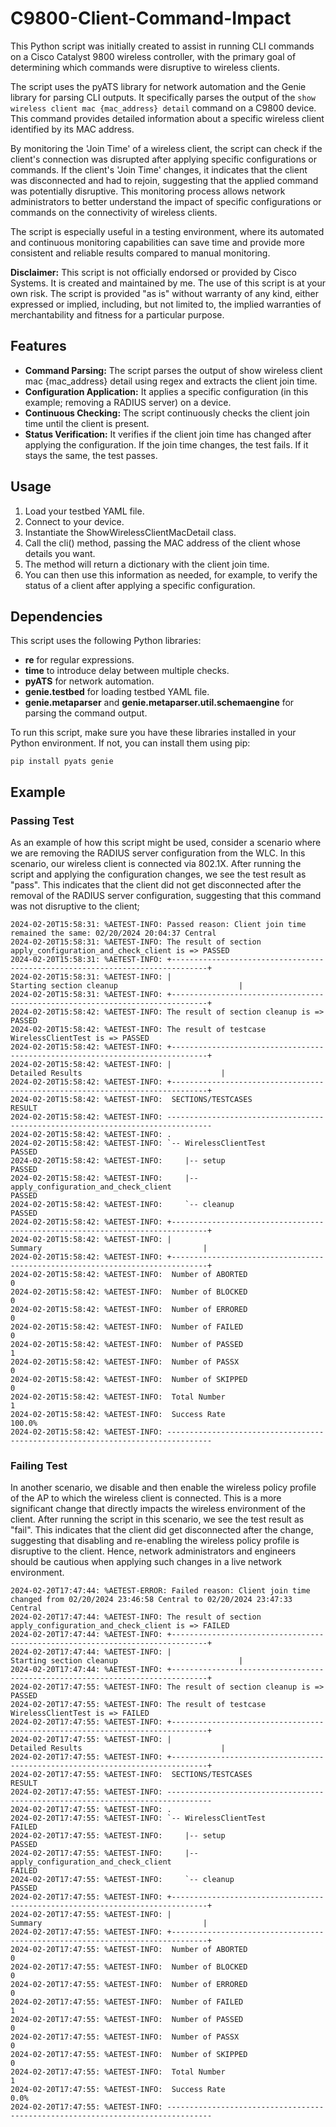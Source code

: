 # C9800-Client-Command-Impact

This Python script was initially created to assist in running CLI commands on a Cisco Catalyst 9800 wireless controller, with the primary goal of determining which commands were disruptive to wireless clients. 

The script uses the pyATS library for network automation and the Genie library for parsing CLI outputs. It specifically parses the output of the `show wireless client mac {mac_address} detail` command on a C9800 device. This command provides detailed information about a specific wireless client identified by its MAC address.

By monitoring the 'Join Time' of a wireless client, the script can check if the client's connection was disrupted after applying specific configurations or commands. If the client's 'Join Time' changes, it indicates that the client was disconnected and had to rejoin, suggesting that the applied command was potentially disruptive. This monitoring process allows network administrators to better understand the impact of specific configurations or commands on the connectivity of wireless clients.

The script is especially useful in a testing environment, where its automated and continuous monitoring capabilities can save time and provide more consistent and reliable results compared to manual monitoring.

**Disclaimer:** This script is not officially endorsed or provided by Cisco Systems. It is created and maintained by me. The use of this script is at your own risk. The script is provided "as is" without warranty of any kind, either expressed or implied, including, but not limited to, the implied warranties of merchantability and fitness for a particular purpose.

## Features
- **Command Parsing:** The script parses the output of show wireless client mac {mac_address} detail using regex and extracts the client join time.
- **Configuration Application:** It applies a specific configuration (in this example; removing a RADIUS server) on a device.
- **Continuous Checking:** The script continuously checks the client join time until the client is present.
- **Status Verification:** It verifies if the client join time has changed after applying the configuration. If the join time changes, the test fails. If it stays the same, the test passes.

## Usage
1. Load your testbed YAML file.
2. Connect to your device.
3. Instantiate the ShowWirelessClientMacDetail class.
4. Call the cli() method, passing the MAC address of the client whose details you want.
5. The method will return a dictionary with the client join time.
6. You can then use this information as needed, for example, to verify the status of a client after applying a specific configuration.

## Dependencies
This script uses the following Python libraries:

- **re** for regular expressions.
- **time** to introduce delay between multiple checks.
- **pyATS** for network automation.
- **genie.testbed** for loading testbed YAML file.
- **genie.metaparser** and **genie.metaparser.util.schemaengine** for parsing the command output.

To run this script, make sure you have these libraries installed in your Python environment. If not, you can install them using pip:

```
pip install pyats genie
```

## Example 

### Passing Test

As an example of how this script might be used, consider a scenario where we are removing the RADIUS server configuration from the WLC. In this scenario, our wireless client is connected via 802.1X. After running the script and applying the configuration changes, we see the test result as "pass". This indicates that the client did not get disconnected after the removal of the RADIUS server configuration, suggesting that this command was not disruptive to the client;
```
2024-02-20T15:58:31: %AETEST-INFO: Passed reason: Client join time remained the same: 02/20/2024 20:04:37 Central
2024-02-20T15:58:31: %AETEST-INFO: The result of section apply_configuration_and_check_client is => PASSED
2024-02-20T15:58:31: %AETEST-INFO: +------------------------------------------------------------------------------+
2024-02-20T15:58:31: %AETEST-INFO: |                           Starting section cleanup                           |
2024-02-20T15:58:31: %AETEST-INFO: +------------------------------------------------------------------------------+
2024-02-20T15:58:42: %AETEST-INFO: The result of section cleanup is => PASSED
2024-02-20T15:58:42: %AETEST-INFO: The result of testcase WirelessClientTest is => PASSED
2024-02-20T15:58:42: %AETEST-INFO: +------------------------------------------------------------------------------+
2024-02-20T15:58:42: %AETEST-INFO: |                               Detailed Results                               |
2024-02-20T15:58:42: %AETEST-INFO: +------------------------------------------------------------------------------+
2024-02-20T15:58:42: %AETEST-INFO:  SECTIONS/TESTCASES                                                      RESULT   
2024-02-20T15:58:42: %AETEST-INFO: --------------------------------------------------------------------------------
2024-02-20T15:58:42: %AETEST-INFO: .
2024-02-20T15:58:42: %AETEST-INFO: `-- WirelessClientTest                                                    PASSED
2024-02-20T15:58:42: %AETEST-INFO:     |-- setup                                                             PASSED
2024-02-20T15:58:42: %AETEST-INFO:     |-- apply_configuration_and_check_client                              PASSED
2024-02-20T15:58:42: %AETEST-INFO:     `-- cleanup                                                           PASSED
2024-02-20T15:58:42: %AETEST-INFO: +------------------------------------------------------------------------------+
2024-02-20T15:58:42: %AETEST-INFO: |                                   Summary                                    |
2024-02-20T15:58:42: %AETEST-INFO: +------------------------------------------------------------------------------+
2024-02-20T15:58:42: %AETEST-INFO:  Number of ABORTED                                                            0 
2024-02-20T15:58:42: %AETEST-INFO:  Number of BLOCKED                                                            0 
2024-02-20T15:58:42: %AETEST-INFO:  Number of ERRORED                                                            0 
2024-02-20T15:58:42: %AETEST-INFO:  Number of FAILED                                                             0 
2024-02-20T15:58:42: %AETEST-INFO:  Number of PASSED                                                             1 
2024-02-20T15:58:42: %AETEST-INFO:  Number of PASSX                                                              0 
2024-02-20T15:58:42: %AETEST-INFO:  Number of SKIPPED                                                            0 
2024-02-20T15:58:42: %AETEST-INFO:  Total Number                                                                 1 
2024-02-20T15:58:42: %AETEST-INFO:  Success Rate                                                            100.0% 
2024-02-20T15:58:42: %AETEST-INFO: --------------------------------------------------------------------------------
```

### Failing Test

In another scenario, we disable and then enable the wireless policy profile of the AP to which the wireless client is connected. This is a more significant change that directly impacts the wireless environment of the client. After running the script in this scenario, we see the test result as "fail". This indicates that the client did get disconnected after the change, suggesting that disabling and re-enabling the wireless policy profile is disruptive to the client. Hence, network administrators and engineers should be cautious when applying such changes in a live network environment.

```
2024-02-20T17:47:44: %AETEST-ERROR: Failed reason: Client join time changed from 02/20/2024 23:46:58 Central to 02/20/2024 23:47:33 Central
2024-02-20T17:47:44: %AETEST-INFO: The result of section apply_configuration_and_check_client is => FAILED
2024-02-20T17:47:44: %AETEST-INFO: +------------------------------------------------------------------------------+
2024-02-20T17:47:44: %AETEST-INFO: |                           Starting section cleanup                           |
2024-02-20T17:47:44: %AETEST-INFO: +------------------------------------------------------------------------------+
2024-02-20T17:47:55: %AETEST-INFO: The result of section cleanup is => PASSED
2024-02-20T17:47:55: %AETEST-INFO: The result of testcase WirelessClientTest is => FAILED
2024-02-20T17:47:55: %AETEST-INFO: +------------------------------------------------------------------------------+
2024-02-20T17:47:55: %AETEST-INFO: |                               Detailed Results                               |
2024-02-20T17:47:55: %AETEST-INFO: +------------------------------------------------------------------------------+
2024-02-20T17:47:55: %AETEST-INFO:  SECTIONS/TESTCASES                                                      RESULT   
2024-02-20T17:47:55: %AETEST-INFO: --------------------------------------------------------------------------------
2024-02-20T17:47:55: %AETEST-INFO: .
2024-02-20T17:47:55: %AETEST-INFO: `-- WirelessClientTest                                                    FAILED
2024-02-20T17:47:55: %AETEST-INFO:     |-- setup                                                             PASSED
2024-02-20T17:47:55: %AETEST-INFO:     |-- apply_configuration_and_check_client                              FAILED
2024-02-20T17:47:55: %AETEST-INFO:     `-- cleanup                                                           PASSED
2024-02-20T17:47:55: %AETEST-INFO: +------------------------------------------------------------------------------+
2024-02-20T17:47:55: %AETEST-INFO: |                                   Summary                                    |
2024-02-20T17:47:55: %AETEST-INFO: +------------------------------------------------------------------------------+
2024-02-20T17:47:55: %AETEST-INFO:  Number of ABORTED                                                            0 
2024-02-20T17:47:55: %AETEST-INFO:  Number of BLOCKED                                                            0 
2024-02-20T17:47:55: %AETEST-INFO:  Number of ERRORED                                                            0 
2024-02-20T17:47:55: %AETEST-INFO:  Number of FAILED                                                             1 
2024-02-20T17:47:55: %AETEST-INFO:  Number of PASSED                                                             0 
2024-02-20T17:47:55: %AETEST-INFO:  Number of PASSX                                                              0 
2024-02-20T17:47:55: %AETEST-INFO:  Number of SKIPPED                                                            0 
2024-02-20T17:47:55: %AETEST-INFO:  Total Number                                                                 1 
2024-02-20T17:47:55: %AETEST-INFO:  Success Rate                                                              0.0% 
2024-02-20T17:47:55: %AETEST-INFO: --------------------------------------------------------------------------------
```
